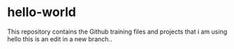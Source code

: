 hello-world
===========

This repository contains the Github training files and projects that i am using
hello
this is an edit in a new branch..
